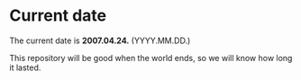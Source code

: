 # Current date

The current date is **2007.04.24.** (YYYY.MM.DD.)

This repository will be good when the world ends, so we will know how long it lasted.